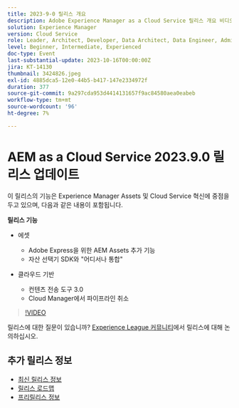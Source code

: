 ```yaml
---
title: 2023-9-0 릴리스 개요
description: Adobe Experience Manager as a Cloud Service 릴리스 개요 비디오 2023.9.0
solution: Experience Manager
version: Cloud Service
role: Leader, Architect, Developer, Data Architect, Data Engineer, Admin, User
level: Beginner, Intermediate, Experienced
doc-type: Event
last-substantial-update: 2023-10-16T00:00:00Z
jira: KT-14130
thumbnail: 3424826.jpeg
exl-id: 4885dca5-12e0-44b5-b417-147e2334972f
duration: 377
source-git-commit: 9a297cda953d4414131657f9ac84580aea0eabeb
workflow-type: tm+mt
source-wordcount: '96'
ht-degree: 7%

---
```


# AEM as a Cloud Service 2023.9.0 릴리스 업데이트

이 릴리스의 기능은 Experience Manager Assets 및 Cloud Service 혁신에 중점을 두고 있으며, 다음과 같은 내용이 포함됩니다.

**릴리스 기능**

* 에셋
   * Adobe Express을 위한 AEM Assets 추가 기능
   * 자산 선택기 SDK와 &quot;어디서나 통합&quot;

* 클라우드 기반
   * 컨텐츠 전송 도구 3.0
   * Cloud Manager에서 파이프라인 취소

>[!VIDEO](https://video.tv.adobe.com/v/3424826/?learn=on)

릴리스에 대한 질문이 있습니까?  [Experience League 커뮤니티](https://adobe.ly/3rMScIU)에서 릴리스에 대해 논의하십시오.

## 추가 릴리스 정보

* [최신 릴리스 정보](https://experienceleague.adobe.com/docs/experience-manager-cloud-service/content/release-notes/home.html?lang=ko-KR)
* [릴리스 로드맵](https://experienceleague.adobe.com/docs/experience-manager-release-information/aem-release-updates/update-releases-roadmap.html)
* [프리릴리스 정보](https://experienceleague.adobe.com/docs/experience-manager-cloud-service/content/release-notes/prerelease.html)
